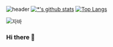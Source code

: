 ![header](https://capsule-render.vercel.app/api?type=wave&color=auto&height=300&section=header&text=MooMoo&fontSize=90)
[![*'s github stats](https://github-readme-stats.vercel.app/api?username=youngmoo99&show_icons=true&theme=radical)](https://github.com/youngmoo99)
[![Top Langs](https://github-readme-stats.vercel.app/api/top-langs/?username=youngmoo99&layout=compact)](https://github.com/youngmoo99/github-readme-stats)

<!--[![Top Langs](https://github-readme-stats.vercel.app/api/top-langs/?username=youngmoo99)](https://github.com/youngmoo99/github-readme-stats)-->

![자바](https://img.shields.io/badge/-자바-007396?style=flat&logo=Java&logoColor=ffffff)



### Hi there 👋

<!--
**youngmoo99/youngmoo99** is a ✨ _special_ ✨ repository because its `README.md` (this file) appears on your GitHub profile.

Here are some ideas to get you started:

- 🔭 I’m currently working on ...
- 🌱 I’m currently learning ...
- 👯 I’m looking to collaborate on ...
- 🤔 I’m looking for help with ...
- 💬 Ask me about ...
- 📫 How to reach me: ...
- 😄 Pronouns: ...
- ⚡ Fun fact: ...
-->
